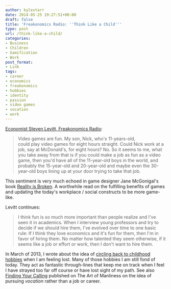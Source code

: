 ```yaml
---
author: kylestarr
date: 2014-05-25 19:27:51+00:00
draft: false
title: 'Freakonomics Radio: ''Think Like a Child'''
type: post
url: /think-like-a-child/
categories:
- Business
- Children
- Gamification
- Work
post_format:
- Link
tags:
- career
- economics
- freakonomics
- hobbies
- identity
- passion
- video games
- vocation
- work
---
```


[Economist Steven Levitt, Freakonomics Radio](https://itunes.apple.com/us/podcast/freakonomics-radio/id354668519?mt=2&uo=4&at=1l3v2y3&ct=TSOG):


<blockquote>Video games are fun. My son, Nick, who's 11-years-old, could play video games for eight hours straight. Could Nick work at a job, say at McDonald's, for eight hours? No. So it seems to me, what you take away from that is if you could make a job as fun as a video game, then you'd have all of the 11-year-old boys in the world, and probably the 15-year-old and 20-year-old and maybe even the 30-year-old boys lining up at your door trying to take that job.</blockquote>


This sentiment is very much echoed in game designer Jane McGonigal's book [Reality is Broken](https://itunes.apple.com/us/book/reality-is-broken/id409506505?mt=11&uo=4&at=1l3v2y3&ct=TSOG). A worthwhile read on the fulfilling benefits of games and updating the today's workplace / social constructs to be more game-like.

Levitt continues:


<blockquote>I think fun is so much more important than people realize and I've seen it in academics. When I interview young professors and try to decide if we should hire them, I've evolved over time to one basic rule: If I think they love economics and it's fun for them, then I'm in favor of hiring them. No matter how talented they seem otherwise, if it seems like a job or effort or work, then I don't want to hire them.</blockquote>


In March of 2013, I wrote about the idea of [circling back to childhood hobbies](http://tsogaming.wordpress.com/2013/03/20/identity-crisis-kids-know-best/) when I am feeling lost. Many of those hobbies I am still fond of today. They act as fantastic through-lines that keep me on track when I feel I have strayed too far off course or have lost sight of my path. See also [Finding Your Calling](http://www.artofmanliness.com/2010/05/24/finding-your-calling-part-i-what-is-a-vocation/) published on The Art of Manliness on the idea of pursuing _vocation_ rather than a job or career.
